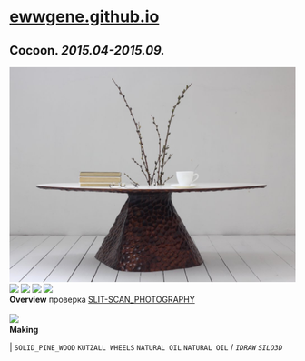 
# [ewwgene.github.io](https://ewwgene.github.io/)
## Cocoon. _2015.04-2015.09._
![Cocoon](/100.jpg)<a href="https://ewwgene.github.io/Cocoon/101.jpg"><img src="https://ewwgene.github.io/Cocoon/101.jpg" height="75"></a> <a href="https://ewwgene.github.io/Cocoon/102.jpg"><img src="https://ewwgene.github.io/Cocoon/102.jpg" height="75"></a> <a href="https://ewwgene.github.io/Cocoon/110.jpg"><img src="https://ewwgene.github.io/Cocoon/110.jpg" height="75"></a> <a href="https://ewwgene.github.io/Cocoon/111.jpg"><img src="https://ewwgene.github.io/Cocoon/111.jpg" height="75"></a> 
<br>
**Overview**
 проверка [SLIT-SCAN_PHOTOGRAPHY](https://en.wikipedia.org/wiki/Slit-scan_photography)
<br><br>
<a href="https://ewwgene.github.io/Cocoon/Making/200.jpg"><img src="https://ewwgene.github.io/Cocoon/Making/200.jpg" height="75"></a> <br>
**Making**

|
`SOLID_PINE_WOOD` `KUTZALL WHEELS` `NATURAL OIL` `NATURAL OIL` 
/
_`IDRAW`_ _`SILO3D`_ 
<br>


<br>

